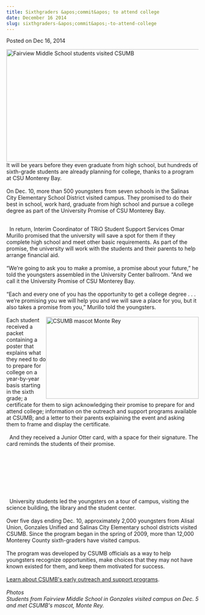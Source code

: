 ```yaml
---
title: Sixthgraders &apos;commit&apos; to attend college
date: December 16 2014
slug: sixthgraders-&apos;commit&apos;-to-attend-college
---
```


 



<span class="date">Posted on Dec 16, 2014    </span>
<p><img alt="Fairview Middle School students visited CSUMB" src="https://news.csumb.edu/sites/default/files/65/attachments/news/images/gonzales_kids_with_monte_web.jpg" style="width:525px; height:294px; float:left">It will be years
before they even graduate from high school, but hundreds of
sixth-grade students are already planning for college, thanks to a
program at CSU Monterey Bay.&#x2028;<br>
<br>
On Dec. 10, more than 500 youngsters from seven schools in the
Salinas City Elementary School District visited campus. They
promised to do their best in school, work hard, graduate from high
school and pursue a college degree as part of the University
Promise of CSU Monterey Bay.</br></br></img></p>
<p>&#x2028;&#x2028;In return, Interim Coordinator of TRiO Student Support
Services Omar Murillo promised that the university will save a spot
for them if they complete high school and meet other basic
requirements. As part of the promise, the university will work with
the students and their parents to help arrange financial
aid.&#x2028;&#x2028;<br>
<br>
&#x201C;We&#x2019;re going to ask you to make a promise, a promise about your
future,&#x201D; he told the youngsters assembled in the University Center
ballroom. &#x201C;And we call it the University Promise of CSU Monterey
Bay.&#x2028;&#x2028;<br>
<br>
&#x201C;Each and every one of you has the opportunity to get a college
degree . . . we&#x2019;re promising you we will help you and we will save
a place for you, but it also takes a promise from you,&#x201D; Murillo
told the youngsters.<br>
<br>
<img alt="CSUMB mascot Monte Rey" src="https://news.csumb.edu/sites/default/files/65/attachments/news/images/monte_rey_with_students_for_web.jpg" style="float:right; width:400px; height:214px">Each student
received a packet containing a poster that explains what they need
to do to prepare for college on a year-by-year basis starting in
the sixth grade; a certificate for them to sign acknowledging their
promise to prepare for and attend college; information on the
outreach and support programs available at CSUMB; and a letter to
their parents explaining the event and asking them to frame and
display the certificate.<br>
<br>
&#x2028;&#x2028;And they received a Junior Otter card, with a space for their
signature. The card reminds the students of their promise.</br></br></img></br></br></br></br></br></br></p>
<p>&#x2028;&#x2028;University students led the youngsters on a tour of campus,
visiting the science building, the library and the student
center.&#x2028;&#x2028;<br>
<br>
Over five days ending Dec. 10, approximately 2,000 youngsters from
Alisal Union, Gonzales Unified and Salinas City Elementary school
districts visited CSUMB. Since the program began in the spring of
2009, more than 12,000 Monterey County sixth-graders have visited
campus.&#x2028;&#x2028;&#x2028;&#x2028;<br>
<br>
The program was developed by CSUMB officials as a way to help
youngsters recognize opportunities, make choices that they may not
have known existed for them, and keep them motivated for
success.<br>
<br>
<a href="https://eosp.csumb.edu" rel="nofollow">Learn about CSUMB&apos;s
early outreach and support programs</a>.<br>
<br>
<em>Photos<br>
Students from Fairview Middle School in Gonzales visited campus on
Dec. 5 and met CSUMB&apos;s mascot, Monte Rey.</br></em><br>
<br>
&#xA0;</br></br></br></br></br></br></br></br></br></br></p>





```

